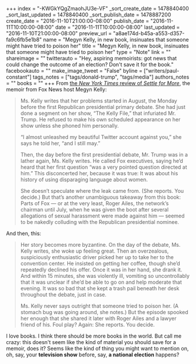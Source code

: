 +++
index = "-KWGkYQgZmaohJU3e-VF"
_sort_create_date = 1478840400
_sort_last_updated = 1478840400
_sort_publish_date = 1478887200
create_date = "2016-11-10T21:00:00-08:00"
publish_date = "2016-11-11T10:00:00-08:00"
date = "2016-11-11T10:00:00-08:00"
last_updated = "2016-11-10T21:00:00-08:00"
preview_url = "a8ae174d-b45a-a553-d357-fa9c6fb5e1b8"
name = "Megyn Kelly, in new book, insinuates that someone might have tried to poison her"
title = "Megyn Kelly, in new book, insinuates that someone might have tried to poison her"
type = "Note"
link = ""
shareimage = ""
twitterauto = "Hey, aspiring memoirists: got news that could change the outcome of an election? Don't save it for the book."
facebookauto = ""
make_image_tweet = "False"
byline = ["writers/paul-constant"]
tags_notes = ["tags/donald-trump", "tags/media"]
authors_notes = ""
books = ""
+++
From [the *New York Times* review of *Settle for More*](http://www.nytimes.com/2016/11/12/books/review-megyn-kelly-tells-tales-out-of-fox-news-in-her-memoir-settle-for-more.html?_r=0), the memoir from Fox News host Megyn Kelly:

<blockquote><p>Ms. Kelly writes that her problems started in August, the Monday before the first Republican presidential primary debate. She had just done a segment on her show, “The Kelly File,” that infuriated Mr. Trump. He refused to make his own scheduled appearance on her show unless she phoned him personally.</p>

<p>“I almost unleashed my beautiful Twitter account against you,” she says he told her, “and I still may.”</p>

<p>Then, the day before the first presidential debate, Mr. Trump was in a lather again, Ms. Kelly writes. He called Fox executives, saying he’d heard that her first question “was a very pointed question directed at him.” This disconcerted her, because it was true: It was about his history of using disparaging language about women.</p>

<p>She doesn’t speculate where the leak came from. (She reports. You decide.) But that’s another unambiguous takeaway from this book: Parts of Fox — or at the very least, Roger Ailes, the network’s chairman until July, when he was given the boot after several allegations of sexual harassment were made against him — seemed to be nakedly colluding with the Republican presidential nominee.</p></blockquote>

And then, this:

<blockquote><p>Her story becomes more byzantine. On the day of the debate, Ms. Kelly writes, she woke up feeling great. Then an overzealous, suspiciously enthusiastic driver picked her up to take her to the convention center. He insisted on getting her coffee, though she’d repeatedly declined his offer. Once it was in her hand, she drank it. And within 15 minutes, she was violently ill, vomiting so uncontrollably that it was unclear if she’d be able to go on and help moderate that evening. It was so bad that she kept a trash pail beneath her desk throughout the debate, just in case.</p>

<p>Ms. Kelly never says outright that someone tried to poison her. (A stomach bug was going around, she notes.) But the episode spooked her enough that she shared it later with Roger Ailes and a lawyer friend of his. Foul play? Again: She reports. You decide.</p></blockquote>

I love books. I think there should be more books in the world. But call me crazy: this doesn't seem like the kind of material you should save for a memoir, does it? Seems like the kind of thing you might want to mention on, oh, say, your **television show** before, say, **a national election** happens?